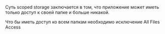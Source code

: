Суть scoped storage заключается в том, что приложение может иметь только доступ к своей папке и больше никакой. 

Что бы иметь доступ ко всем папкам необходимо исключение All Files Access 